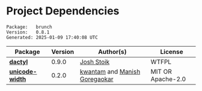 # Project Dependencies
    Package:   brunch
    Version:   0.8.1
    Generated: 2025-01-09 17:40:08 UTC

| Package | Version | Author(s) | License |
| ---- | ---- | ---- | ---- |
| [**dactyl**](https://github.com/Blobfolio/dactyl) | 0.9.0 | [Josh Stoik](mailto:josh@blobfolio.com) | WTFPL |
| [**unicode-width**](https://github.com/unicode-rs/unicode-width) | 0.2.0 | [kwantam](mailto:kwantam@gmail.com) and [Manish Goregaokar](mailto:manishsmail@gmail.com) | MIT OR Apache-2.0 |

